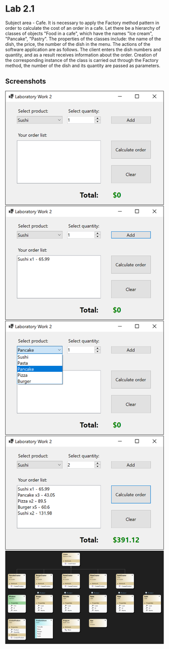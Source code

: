 # Lab 2.1

Subject area - Cafe. It is necessary to apply the Factory method pattern in order to calculate the cost of an order in a cafe. Let there be a hierarchy of classes of objects "Food in a cafe", which have the names "Ice cream", "Pancake", "Pastry". The properties of the classes include: the name of the dish, the price, the number of the dish in the menu. The actions of the software application are as follows. The client enters the dish numbers and quantity, and as a result receives information about the order. Creation of the corresponding instance of the class is carried out through the Factory method, the number of the dish and its quantity are passed as parameters.

## Screenshots

<img src=".github/image01.png">
<img src=".github/image02.png">
<img src=".github/image03.png">
<img src=".github/image04.png">
<img src=".github/image05.png">
